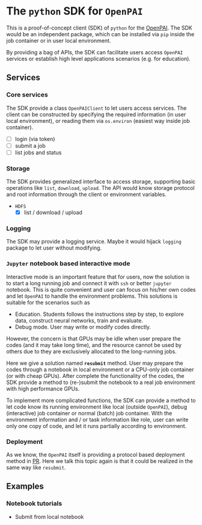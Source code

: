 # The `python` SDK for `OpenPAI`

This is a proof-of-concept client (SDK) of `python` for the [OpenPAI](www.github.com/microsoft/pai). The SDK would be an independent package, which can be installed via `pip` inside the job container or in user local environment.

By providing a bag of APIs, the SDK can facilitate users access `OpenPAI` services or establish high level applications scenarios (e.g. for education).

## Services

### Core services

The SDK provide a class `OpenPAIClient` to let users access services. The client can be constructed by specifying the required information (in user local environment), or reading them via `os.environ` (easiest way inside job container).

- [ ] login (via token)
- [ ] submit a job
- [ ] list jobs and status

### Storage

The SDK provides generalized interface to access storage, supporting basic operations like `list`, `download`, `upload`. The API would know storage protocol and root information through the client or environment variables.

- `HDFS`
    - [x] list / download / upload

### Logging

The SDK may provide a logging service. Maybe it would hijack `logging` package to let user without modifying.

### `Jupyter` notebook based interactive mode

Interactive mode is an important feature that for users, now the solution is to start a long running job and connect it with `ssh` or better `jupyter` notebook. This is quite convenient and user can focus on his/her own codes and let `OpenPAI` to handle the environment problems. This solutions is suitable for the scenarios such as

- Education. Students follows the instructions step by step, to explore data, construct neural networks, train and evaluate.
- Debug mode. User may write or modify codes directly.

However, the concern is that GPUs may be idle when user prepare the codes (and it may take long time), and the resource cannot be used by others due to they are exclusively allocated to the long-running jobs.

Here we give a solution named **`resubmit`** method. User may prepare the codes through a notebook in local environment or a CPU-only job container (or with cheap GPUs). After complete the functionality of the codes, the SDK provide a method to (re-)submit the notebook to a real job environment with high performance GPUs.

To implement more complicated functions, the SDK can provide a method to let code know its running environment like local (outside `OpenPAI`), debug (interactive) job container or normal (batch) job container. With the environment information and / or task information like role, user can write only one copy of code, and let it runs partially according to environment.

### Deployment

As we know, the `OpenPAI` itself is providing a protocol based deployment method in [PR](). Here we talk this topic again is that it could be realized in the same way like `resubmit`. 

## Examples

### Notebook tutorials

- Submit from local notebook

